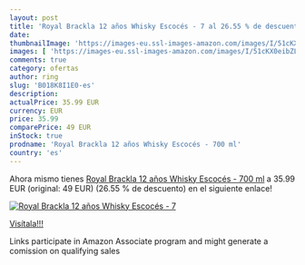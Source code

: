 ```yaml
---
layout: post
title: 'Royal Brackla 12 años Whisky Escocés - 7 al 26.55 % de descuento'
date: 
thumbnailImage: 'https://images-eu.ssl-images-amazon.com/images/I/51cKX0eibZL._SL200_.jpg'
images: [ 'https://images-eu.ssl-images-amazon.com/images/I/51cKX0eibZL._SL200_.jpg' ]
comments: true
category: ofertas
author: ring
slug: 'B018K8I1E0-es'
description:
actualPrice: 35.99 EUR
currency: EUR
price: 35.99
comparePrice: 49 EUR
inStock: true
prodname: 'Royal Brackla 12 años Whisky Escocés - 700 ml'
country: 'es'
---
```


Ahora mismo tienes [Royal Brackla 12 años Whisky Escocés - 700 ml](https://www.amazon.es/dp/B018K8I1E0/?tag=tolees-21) a 35.99 EUR (original: 49 EUR) (26.55 %  de descuento) en el siguiente enlace!

[![Royal Brackla 12 años Whisky Escocés - 7](https://images-eu.ssl-images-amazon.com/images/I/51cKX0eibZL._SL200_.jpg)](https://www.amazon.es/dp/B018K8I1E0/?tag=tolees-21)

[Visítala!!!](https://www.amazon.es/dp/B018K8I1E0/?tag=tolees-21)

Links participate in Amazon Associate program and might generate a comission on qualifying sales
